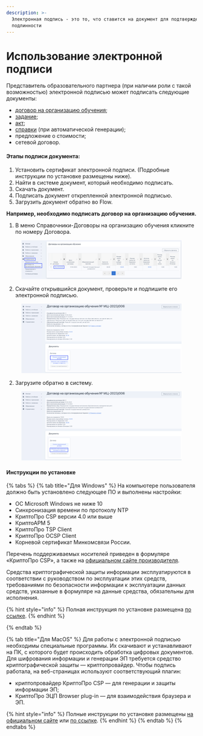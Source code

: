 ```yaml
---
description: >-
  Электронная подпись - это то, что ставится на документ для подтверждения
  подлинности
---
```


# Использование электронной подписи

Представитель образовательного партнера (при наличии роли с такой возможностью) электронной подписью может подписать следующие документы:&#x20;

* [договор на организацию обучения](../dogovor-na-organizaciyu-obucheniya.md);
* [задание](../potoki-obucheniya/zadanie-na-potok.md);
* [акт](../potoki-obucheniya/akty.md);
* [справки](../spravki-ob-uspevaemosti-poseshaemosti/) (при автоматической генерации);
* предложение о стоимости;
* сетевой договор.

#### Этапы подписи документа:

1. Установить сертификат электронной подписи. (Подробные инструкции по установке размещены ниже).
2. Найти в системе документ, который необходимо подписать.
3. Скачать документ.
4. Подписать документ открепленной электронной подписью.
5. Загрузить документ обратно во Flow.

**Например, необходимо подписать договор на организацию обучения.**&#x20;

1. В меню Справочники-Договоры на организацию обучения кликните по номеру Договора.&#x20;

<figure><img src="../.gitbook/assets/image (1).png" alt=""><figcaption></figcaption></figure>

2. Скачайте открывшийся документ, проверьте и подпишите его электронной подписью.

<figure><img src="../.gitbook/assets/image (12).png" alt=""><figcaption></figcaption></figure>

2. &#x20;Загрузите обратно в систему.

<figure><img src="../.gitbook/assets/image (15).png" alt=""><figcaption></figcaption></figure>

#### Инструкции по установке&#x20;

{% tabs %}
{% tab title="Для Windows" %}
На компьютере пользователя должно быть установлено следующее ПО и выполнены настройки:

* ОС Microsoft Windows не ниже 10
* Синхронизация времени по протоколу NTP
* КриптоПро CSP версии 4.0 или выше
* КриптоАРМ 5
* КриптоПро TSP Client
* КриптоПро OCSP Client
* Корневой сертификат Минкомсвязи России.

Перечень поддерживаемых носителей приведен в формуляре «КриптоПро CSP», а также на [официальном сайте производителя](https://www.cryptopro.ru/products/csp/compare).

Средства криптографической защиты информации эксплуатируются в соответствии с руководством по эксплуатации этих средств, требованиями по безопасности информации к эксплуатации данных средств, указанные в формуляре на данные средства, обязательны для исполнения.

{% hint style="info" %}
Полная инструкция по установке размещена [по ссылке](https://disk.yandex.ru/i/IIwJAMz0Ndw5zA).&#x20;
{% endhint %}


{% endtab %}

{% tab title="Для MacOS" %}
Для работы с электронной подписью необходимы специальные программы. Их скачивают и устанавливают на ПК, с которого будет происходить обработка цифровых документов. Для шифрования информации и генерации ЭП требуется средство криптографической защиты — криптопровайдер. Чтобы подпись работала, на веб-страницах используют соответствующий плагин:

* криптопровайдер КриптоПро CSP — для генерации и защиты информации ЭП;
* КриптоПро ЭЦП Browser plug-in — для взаимодействия браузера и ЭП.

{% hint style="info" %}
Полные инструкции по установке размещены [на официальном сайте](https://support.cryptopro.ru/index.php?/Knowledgebase/Article/View/232/0/rbot-s-kriptopro-csp-v-macos) или [по ссылке](https://astral.ru/info/kriptopro/kriptopro-dlya-macos/).&#x20;
{% endhint %}
{% endtab %}
{% endtabs %}
